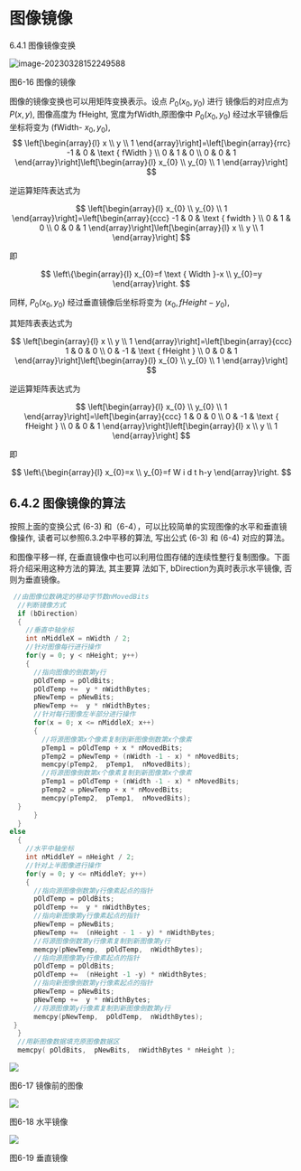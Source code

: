 # 图像镜像

6.4.1 图像镜像变换

![image-20230328152249588](https://mypic-1312707183.cos.ap-nanjing.myqcloud.com/image-20230328152249588.png)

图6-16 图像的镜像

图像的镜像变换也可以用矩阵变换表示。设点 $P_{0}\left(x_{0}, y_{0}\right)$ 进行 镜像后的对应点为$P(x, y)$, 图像高度为 fHeight, 宽度为fWidth,原图像中 $P_0\left(x_0, y_0\right)$ 经过水平镜像后坐标将变为 (fWidth- $\left.x_0, y_0\right)$,
$$
\left[\begin{array}{l}
x \\
y \\
1
\end{array}\right]=\left[\begin{array}{rrc}
-1 & 0 & \text { fWidth } \\
0 & 1 & 0 \\
0 & 0 & 1
\end{array}\right]\left[\begin{array}{l}
x_{0} \\
y_{0} \\
1
\end{array}\right]
$$

逆运算矩阵表达式为

$$
\left[\begin{array}{l}
x_{0} \\
y_{0} \\
1
\end{array}\right]=\left[\begin{array}{ccc}
-1 & 0 & \text { fwidth } \\
0 & 1 & 0 \\
0 & 0 & 1
\end{array}\right]\left[\begin{array}{l}
x \\
y \\
1
\end{array}\right]
$$

即

$$
\left\{\begin{array}{l}
x_{0}=f \text { Width }-x \\
y_{0}=y
\end{array}\right.
$$

同样, $P_{0}\left(x_{0}, y_{0}\right)$ 经过垂直镜像后坐标将变为 $\left(x_{0}, f H e i g h t-y_{0}\right)$,

其矩阵表表达式为

$$
\left[\begin{array}{l}
x \\
y \\
1
\end{array}\right]=\left[\begin{array}{ccc}
1 & 0 & 0 \\
0 & -1 & \text { fHeight } \\
0 & 0 & 1
\end{array}\right]\left[\begin{array}{l}
x_{0} \\
y_{0} \\
1
\end{array}\right]
$$

逆运算矩阵表达式为

$$
\left[\begin{array}{l}
x_{0} \\
y_{0} \\
1
\end{array}\right]=\left[\begin{array}{ccc}
1 & 0 & 0 \\
0 & -1 & \text { fHeight } \\
0 & 0 & 1
\end{array}\right]\left[\begin{array}{l}
x \\
y \\
1
\end{array}\right]
$$

即

$$
\left\{\begin{array}{l}
x_{0}=x \\
y_{0}=f W i d t h-y
\end{array}\right.
$$

## 6.4.2 图像镜像的算法

按照上面的变换公式 (6-3) 和（6-4），可以比较简单的实现图像的水平和垂直镜像操作, 读者可以参照6.3.2中平移的算法, 写出公式 (6-3) 和 (6-4) 对应的算法。

和图像平移一样, 在垂直镜像中也可以利用位图存储的连续性整行复制图像。下面将介绍采用这种方法的算法, 其主要算 法如下, bDirection为真时表示水平镜像, 否则为垂直镜像。

```c++
 //由图像位数确定的移动字节数nMovedBits
  //判断镜像方式
  if (bDirection)
  {
    //垂直中轴坐标
    int nMiddleX = nWidth / 2;
    //针对图像每行进行操作
    for(y = 0; y < nHeight; y++)
    {
      //指向图像的倒数第y行
      pOldTemp = pOldBits;
      pOldTemp +=  y * nWidthBytes;
      pNewTemp = pNewBits; 
      pNewTemp +=  y * nWidthBytes;
      //针对每行图像左半部分进行操作
      for(x = 0; x <= nMiddleX; x++)
      {
        //将源图像第x个像素复制到新图像倒数第x个像素
        pTemp1 = pOldTemp + x * nMovedBits;
        pTemp2 = pNewTemp + (nWidth -1 - x) * nMovedBits;
        memcpy(pTemp2,  pTemp1,  nMovedBits);
        //将源图像倒数第x个像素复制到新图像第x个像素
        pTemp1 = pOldTemp + (nWidth -1 - x) * nMovedBits;
        pTemp2 = pNewTemp + x * nMovedBits;
        memcpy(pTemp2,  pTemp1,  nMovedBits);
  }
      }
  } 
else
  {
    //水平中轴坐标
    int nMiddleY = nHeight / 2;
    //针对上半图像进行操作
    for(y = 0; y <= nMiddleY; y++)
    {
      //指向源图像倒数第y行像素起点的指针
      pOldTemp = pOldBits;
      pOldTemp +=  y * nWidthBytes;
      //指向新图像第y行像素起点的指针
      pNewTemp = pNewBits;
      pNewTemp +=  (nHeight - 1 - y) * nWidthBytes;
      //将源图像倒数第y行像素复制到新图像第y行 
      memcpy(pNewTemp,  pOldTemp,  nWidthBytes);
      //指向源图像第y行像素起点的指针
      pOldTemp = pOldBits;
      pOldTemp +=  (nHeight -1 -y) * nWidthBytes;
      //指向新图像倒数第y行像素起点的指针
      pNewTemp = pNewBits;
      pNewTemp +=  y * nWidthBytes;
      //将源图像第y行像素复制到新图像倒数第y行
      memcpy(pNewTemp,  pOldTemp,  nWidthBytes);
 }
  }
  //用新图像数据填充原图像数据区
  memcpy( pOldBits,  pNewBits,  nWidthBytes * nHeight ); 

```



![](https://cdn.mathpix.com/cropped/2023_03_28_09ce99927b2515b3c70fg-22.jpg?height=858&width=938&top_left_y=413&top_left_x=730)

图6-17 镜像前的图像

![](https://cdn.mathpix.com/cropped/2023_03_28_09ce99927b2515b3c70fg-23.jpg?height=982&width=1183&top_left_y=338&top_left_x=652)

图6-18 水平镜像

![](https://cdn.mathpix.com/cropped/2023_03_28_09ce99927b2515b3c70fg-24.jpg?height=954&width=1033&top_left_y=365&top_left_x=679)

图6-19 垂直镜像